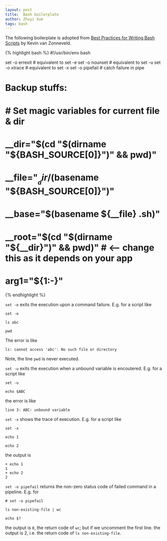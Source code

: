 ```yaml
---
layout: post
title:  Bash boilerplate
author: Zhuyi Xue
tags: bash
---
```


The following boilerplate is adopted from
[Best Practices for Writing Bash Scripts](http://kvz.io/blog/2013/11/21/bash-best-practices/)
by Kevin van Zonneveld.

{% highlight bash %}
#!/usr/bin/env bash

set -o errexit                  # equivalent to set -e
set -o nounset                  # equivalent to set -u
set -o xtrace                   # equivalent to set -x
set -o pipefail                 # catch failure in pipe

# Backup stuffs:

# # Set magic variables for current file & dir
# __dir="$(cd "$(dirname "${BASH_SOURCE[0]}")" && pwd)"
# __file="${__dir}/$(basename "${BASH_SOURCE[0]}")"
# __base="$(basename ${__file} .sh)"
# __root="$(cd "$(dirname "${__dir}")" && pwd)" # <-- change this as it depends on your app

# arg1="${1:-}"

{% endhighlight %}


`set -e` exits the execution upon a command failure. E.g. for a script like 
```
set -e

ls abc

pwd
```

The error is like
```
ls: cannot access 'abc': No such file or directory
```

Note, the line `pwd` is never executed.

`set -u` exits the execution when a unbound variable is encoutered. E.g. for a script like

```
set -u

echo $ABC
```

the error is like
```
line 3: ABC: unbound variable
```

`set -x` shows the trace of execution. E.g. for a script like

```
set -x

echo 1

echo 2
```

the output is
```
+ echo 1
1
+ echo 2
2
```

`set -o pipefail` returns the non-zero status code of failed command in a pipeline. E.g. for 
```
# set -o pipefail

ls non-existing-file | wc

echo $?
```

the output is `0`, the return code of `wc`; but if we uncomment the first
line. the output is 2, i.e. the return code of `ls non-existing-file`.


